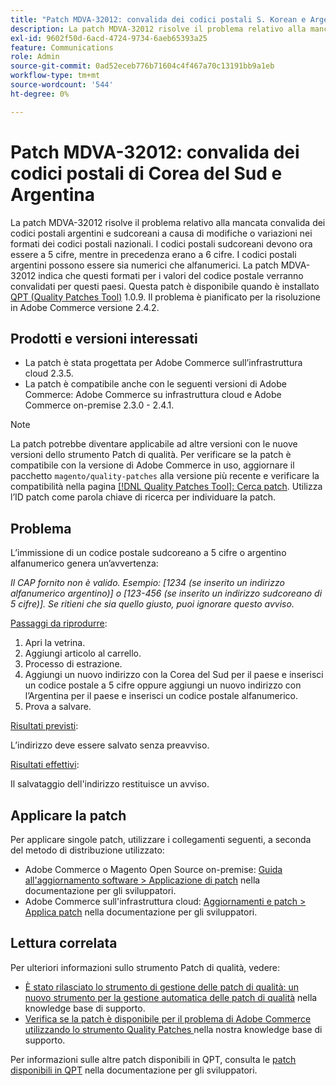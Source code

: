 ```yaml
---
title: "Patch MDVA-32012: convalida dei codici postali S. Korean e Argentina"
description: La patch MDVA-32012 risolve il problema relativo alla mancata convalida dei codici postali argentini e sudcoreani a causa di modifiche o variazioni nei formati dei codici postali nazionali. I codici postali sudcoreani devono ora essere a 5 cifre, mentre in precedenza erano a 6 cifre. I codici postali argentini possono essere sia numerici che alfanumerici. La patch MDVA-32012 indica che questi formati per i valori del codice postale verranno convalidati per questi paesi. Questa patch è disponibile quando è installato [Quality Patches Tool (QPT)](/help/announcements/adobe-commerce-announcements/magento-quality-patches-released-new-tool-to-self-serve-quality-patches.md) 1.0.9. Il problema è pianificato per la risoluzione in Adobe Commerce versione 2.4.2.
exl-id: 9602f50d-6acd-4724-9734-6aeb65393a25
feature: Communications
role: Admin
source-git-commit: 0ad52eceb776b71604c4f467a70c13191bb9a1eb
workflow-type: tm+mt
source-wordcount: '544'
ht-degree: 0%

---
```


# Patch MDVA-32012: convalida dei codici postali di Corea del Sud e Argentina

La patch MDVA-32012 risolve il problema relativo alla mancata convalida dei codici postali argentini e sudcoreani a causa di modifiche o variazioni nei formati dei codici postali nazionali. I codici postali sudcoreani devono ora essere a 5 cifre, mentre in precedenza erano a 6 cifre. I codici postali argentini possono essere sia numerici che alfanumerici. La patch MDVA-32012 indica che questi formati per i valori del codice postale verranno convalidati per questi paesi. Questa patch è disponibile quando è installato [QPT (Quality Patches Tool)](/help/announcements/adobe-commerce-announcements/magento-quality-patches-released-new-tool-to-self-serve-quality-patches.md) 1.0.9. Il problema è pianificato per la risoluzione in Adobe Commerce versione 2.4.2.

## Prodotti e versioni interessati

* La patch è stata progettata per Adobe Commerce sull’infrastruttura cloud 2.3.5.
* La patch è compatibile anche con le seguenti versioni di Adobe Commerce: Adobe Commerce su infrastruttura cloud e Adobe Commerce on-premise 2.3.0 - 2.4.1.

>[!NOTE]
>
>La patch potrebbe diventare applicabile ad altre versioni con le nuove versioni dello strumento Patch di qualità. Per verificare se la patch è compatibile con la versione di Adobe Commerce in uso, aggiornare il pacchetto `magento/quality-patches` alla versione più recente e verificare la compatibilità nella pagina [[!DNL Quality Patches Tool]: Cerca patch](https://devdocs.magento.com/quality-patches/tool.html#patch-grid). Utilizza l’ID patch come parola chiave di ricerca per individuare la patch.

## Problema

L’immissione di un codice postale sudcoreano a 5 cifre o argentino alfanumerico genera un’avvertenza:

*Il CAP fornito non è valido. Esempio: [1234 (se inserito un indirizzo alfanumerico argentino)] o [123-456 (se inserito un indirizzo sudcoreano di 5 cifre)]. Se ritieni che sia quello giusto, puoi ignorare questo avviso.*

<u>Passaggi da riprodurre</u>:

1. Apri la vetrina.
1. Aggiungi articolo al carrello.
1. Processo di estrazione.
1. Aggiungi un nuovo indirizzo con la Corea del Sud per il paese e inserisci un codice postale a 5 cifre oppure aggiungi un nuovo indirizzo con l’Argentina per il paese e inserisci un codice postale alfanumerico.
1. Prova a salvare.

<u>Risultati previsti</u>:

L’indirizzo deve essere salvato senza preavviso.

<u>Risultati effettivi</u>:

Il salvataggio dell&#39;indirizzo restituisce un avviso.

## Applicare la patch

Per applicare singole patch, utilizzare i collegamenti seguenti, a seconda del metodo di distribuzione utilizzato:

* Adobe Commerce o Magento Open Source on-premise: [Guida all&#39;aggiornamento software > Applicazione di patch](https://devdocs.magento.com/guides/v2.4/comp-mgr/patching/mqp.html) nella documentazione per gli sviluppatori.
* Adobe Commerce sull&#39;infrastruttura cloud: [Aggiornamenti e patch > Applica patch](https://devdocs.magento.com/cloud/project/project-patch.html) nella documentazione per gli sviluppatori.

## Lettura correlata

Per ulteriori informazioni sullo strumento Patch di qualità, vedere:

* [È stato rilasciato lo strumento di gestione delle patch di qualità: un nuovo strumento per la gestione automatica delle patch di qualità](/help/announcements/adobe-commerce-announcements/magento-quality-patches-released-new-tool-to-self-serve-quality-patches.md) nella knowledge base di supporto.
* [Verifica se la patch è disponibile per il problema di Adobe Commerce utilizzando lo strumento Quality Patches ](/help/support-tools/patches-available-in-qpt-tool/check-patch-for-magento-issue-with-magento-quality-patches.md) nella nostra knowledge base di supporto.

Per informazioni sulle altre patch disponibili in QPT, consulta le [patch disponibili in QPT](https://devdocs.magento.com/quality-patches/tool.html#patch-grid) nella documentazione per gli sviluppatori.
